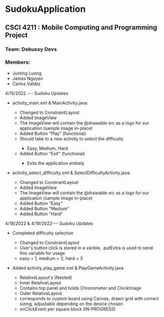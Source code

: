 # SudokuApplication
## CSCI 4211 : Mobile Computing and Programming Project
### Team: Debussy Devs
### Members:
* Justing Luong
* James Nguyen
* Carlos Valdez


4/15/2022 --- Sudoku Updates<br>
<ul>
<li>activity_main.xml & MainActivity.java:</li>
    <ul>
        <li>Changed to ConstraintLayout</li>
        <li>Added ImageView</li>
        <li>The ImageView will contain the @drawable src as a logo for our application (sample image in-place)</li>
        <li>Added Button "Play" (functional)</li>
        <li>Should take to a new activity to select the difficulty</li>
        <ul>
            <li>Easy, Medium, Hard</li>
        </ul>
        <li>Added Button "Exit" (functional)</li>
        <ul>
            <li>Exits the application entirely</li>
        </ul>
    </ul>
</ul>
<ul>
<li>activity_select_difficulty.xml & SelectDifficultyActivity.java:</li>
    <ul>
        <li>Changed to ConstrantLayout</li>
        <li>Added ImageView</li>
            <li>The ImageView will contain the @drawable src as a logo for our application (sample image in-place)</li>
        <li>Added Button "Easy"</li>
        <li>Added Button "Medium"</li>
        <li>Added Button "Hard"</li>
    </ul>
</ul>

4/18/2022 & 4/19/2022--- Sudoku Updates<br>
<ul>
<li>Completed difficulty selection</li>
    <ul>
        <li>Changed to ConstraintLayout</li>
        <li>User's button click is stored in a varible, .putExtra is used to send this variable for usage</li>
        <li>easy = 1, medium = 2, hard = 3</li>
    </ul>
</ul>
<ul>
<li>Added activity_play_game.xml & PlayGameActivity.java</li>
    <ul>
        <li>RelativeLayout's (Nested)</li>
        <li>Inner RelativeLayout</li>
            <li>Contains top panel and holds Chronometer and ClockImage</li>
        <li>Outer RelativeLayout</li>
        <li>corresponds to custom board using Canvas, drawn grid with correct sizing, adjustable depending on the device chosen</li>
        <li>onClickEvent per square block (IN-PROGRESS)</li>
    </ul>
</ul>
  
